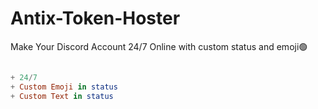 # Antix-Token-Hoster
Make Your Discord Account 24/7 Online with custom status and emoji🟢

```elm

+ 24/7
+ Custom Emoji in status
+ Custom Text in status

```
